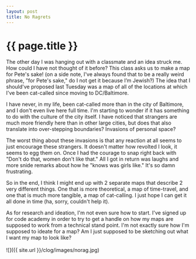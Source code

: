 ```yaml
---
layout: post
title: No Ragrets
---
```


{{ page.title }}
================

<p class="meta">


The other day I was hanging out with a classmate and an idea struck me. How could I have not thought of it before? This class asks us to make a map for Pete's sake! (on a side note, I've always found that to be a really weird phrase, "for Pete's sake," do I not get it because I’m Jewish?) The idea that I should've proposed last Tuesday was a map of all of the locations at which I've been cat-called since moving to DC/Baltimore. 

I have never, in my life, been cat-called more than in the city of Baltimore, and I don't even live here full time. I'm starting to wonder if it has something to do with the culture of the city itself. I have noticed that strangers are much more friendly here than in other large cities, but does that also translate into over-stepping boundaries? Invasions of personal space? 

The worst thing about these invasions is that any reaction at all seems to just encourage these strangers. It doesn't matter how revolted I look, it seems to egg them on. Once I had the courage to snap right back with "Don't do that, women don't like that." All I got in return was laughs and more snide remarks about how he "knows was girls like."  It's so damn frustrating. 

So in the end, I think I might end up with 2 separate maps that describe 2 very different things. One that is more theoretical, a map of time-travel, and one that is much more tangible, a map of cat-calling. I just hope I can get it all done in time (ha, sorry, couldn't help it).

As for research and ideation, I'm not even sure how to start. I've signed up for code academy in order to try to get a handle on how my maps are supposed to work from a technical stand point. I'm not exactly sure how I'm supposed to ideate for a map? Am I just supposed to be sketching out what I want my map to look like? 
<br>
<br>
![]({{ site.url }}/clog/images/norag.jpg)

